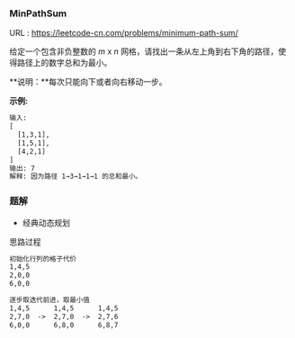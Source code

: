 ### MinPathSum

URL : https://leetcode-cn.com/problems/minimum-path-sum/

给定一个包含非负整数的 *m* x *n* 网格，请找出一条从左上角到右下角的路径，使得路径上的数字总和为最小。

**说明：**每次只能向下或者向右移动一步。

**示例:**

```reStructuredText
输入:
[
  [1,3,1],
  [1,5,1],
  [4,2,1]
]
输出: 7
解释: 因为路径 1→3→1→1→1 的总和最小。
```



### 题解

- 经典动态规划

思路过程

```reStructuredText
初始化行列的格子代价
1,4,5
2,0,0
6,0,0

逐步取迭代前进，取最小值
1,4,5      1,4,5      1,4,5
2,7,0  ->  2,7,0  ->  2,7,6
6,0,0      6,8,0      6,8,7
```





